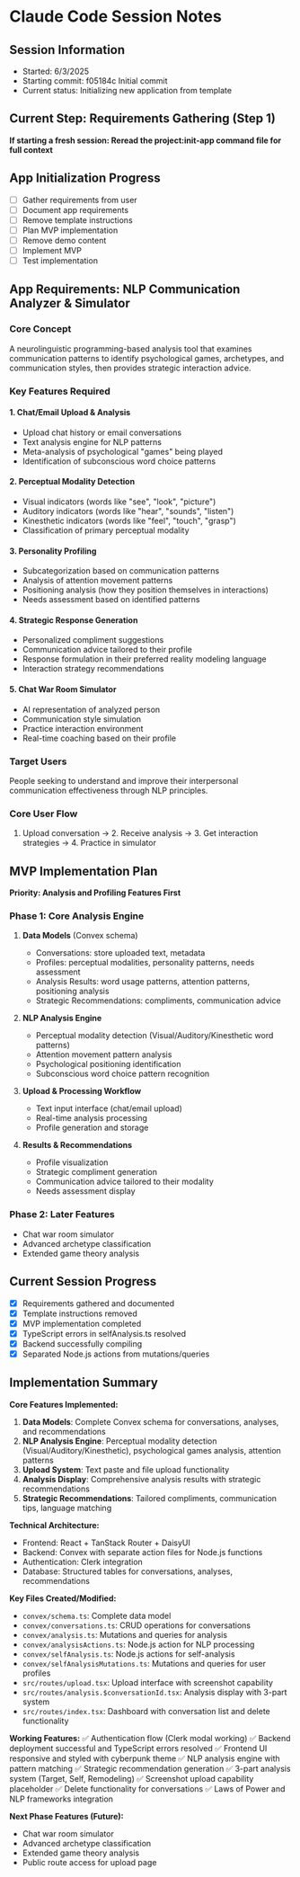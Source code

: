 # Claude Code Session Notes

## Session Information
- Started: 6/3/2025
- Starting commit: f05184c Initial commit
- Current status: Initializing new application from template

## Current Step: Requirements Gathering (Step 1)
**If starting a fresh session: Reread the project:init-app command file for full context**

## App Initialization Progress
- [ ] Gather requirements from user
- [ ] Document app requirements
- [ ] Remove template instructions
- [ ] Plan MVP implementation
- [ ] Remove demo content
- [ ] Implement MVP
- [ ] Test implementation

## App Requirements: NLP Communication Analyzer & Simulator

### Core Concept
A neurolinguistic programming-based analysis tool that examines communication patterns to identify psychological games, archetypes, and communication styles, then provides strategic interaction advice.

### Key Features Required

#### 1. Chat/Email Upload & Analysis
- Upload chat history or email conversations
- Text analysis engine for NLP patterns
- Meta-analysis of psychological "games" being played
- Identification of subconscious word choice patterns

#### 2. Perceptual Modality Detection
- Visual indicators (words like "see", "look", "picture")
- Auditory indicators (words like "hear", "sounds", "listen") 
- Kinesthetic indicators (words like "feel", "touch", "grasp")
- Classification of primary perceptual modality

#### 3. Personality Profiling
- Subcategorization based on communication patterns
- Analysis of attention movement patterns
- Positioning analysis (how they position themselves in interactions)
- Needs assessment based on identified patterns

#### 4. Strategic Response Generation
- Personalized compliment suggestions
- Communication advice tailored to their profile
- Response formulation in their preferred reality modeling language
- Interaction strategy recommendations

#### 5. Chat War Room Simulator
- AI representation of analyzed person
- Communication style simulation
- Practice interaction environment
- Real-time coaching based on their profile

### Target Users
People seeking to understand and improve their interpersonal communication effectiveness through NLP principles.

### Core User Flow
1. Upload conversation → 2. Receive analysis → 3. Get interaction strategies → 4. Practice in simulator

## MVP Implementation Plan
**Priority: Analysis and Profiling Features First**

### Phase 1: Core Analysis Engine
1. **Data Models** (Convex schema)
   - Conversations: store uploaded text, metadata
   - Profiles: perceptual modalities, personality patterns, needs assessment
   - Analysis Results: word usage patterns, attention patterns, positioning analysis
   - Strategic Recommendations: compliments, communication advice

2. **NLP Analysis Engine**
   - Perceptual modality detection (Visual/Auditory/Kinesthetic word patterns)
   - Attention movement pattern analysis
   - Psychological positioning identification
   - Subconscious word choice pattern recognition

3. **Upload & Processing Workflow**
   - Text input interface (chat/email upload)
   - Real-time analysis processing
   - Profile generation and storage

4. **Results & Recommendations**
   - Profile visualization
   - Strategic compliment generation
   - Communication advice tailored to their modality
   - Needs assessment display

### Phase 2: Later Features
- Chat war room simulator
- Advanced archetype classification
- Extended game theory analysis

## Current Session Progress
- [x] Requirements gathered and documented
- [x] Template instructions removed
- [x] MVP implementation completed
- [x] TypeScript errors in selfAnalysis.ts resolved
- [x] Backend successfully compiling
- [x] Separated Node.js actions from mutations/queries

## Implementation Summary
**Core Features Implemented:**
1. **Data Models**: Complete Convex schema for conversations, analyses, and recommendations
2. **NLP Analysis Engine**: Perceptual modality detection (Visual/Auditory/Kinesthetic), psychological games analysis, attention patterns
3. **Upload System**: Text paste and file upload functionality
4. **Analysis Display**: Comprehensive analysis results with strategic recommendations
5. **Strategic Recommendations**: Tailored compliments, communication tips, language matching

**Technical Architecture:**
- Frontend: React + TanStack Router + DaisyUI
- Backend: Convex with separate action files for Node.js functions
- Authentication: Clerk integration
- Database: Structured tables for conversations, analyses, recommendations

**Key Files Created/Modified:**
- `convex/schema.ts`: Complete data model
- `convex/conversations.ts`: CRUD operations for conversations
- `convex/analysis.ts`: Mutations and queries for analysis
- `convex/analysisActions.ts`: Node.js action for NLP processing
- `convex/selfAnalysis.ts`: Node.js actions for self-analysis
- `convex/selfAnalysisMutations.ts`: Mutations and queries for user profiles
- `src/routes/upload.tsx`: Upload interface with screenshot capability
- `src/routes/analysis.$conversationId.tsx`: Analysis display with 3-part system
- `src/routes/index.tsx`: Dashboard with conversation list and delete functionality

**Working Features:**
✅ Authentication flow (Clerk modal working)
✅ Backend deployment successful and TypeScript errors resolved
✅ Frontend UI responsive and styled with cyberpunk theme
✅ NLP analysis engine with pattern matching
✅ Strategic recommendation generation
✅ 3-part analysis system (Target, Self, Remodeling)
✅ Screenshot upload capability placeholder
✅ Delete functionality for conversations
✅ Laws of Power and NLP frameworks integration

**Next Phase Features (Future):**
- Chat war room simulator
- Advanced archetype classification
- Extended game theory analysis
- Public route access for upload page